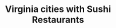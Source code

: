 ---
layout: state
title: Virginia cities with Sushi Restaurants
permalink: /virginia/
stateAbbr: VA
stateName: Virginia

---
